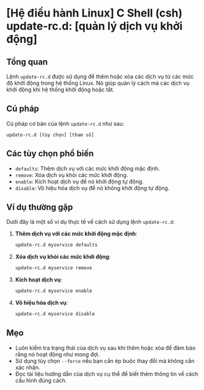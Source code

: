 # [Hệ điều hành Linux] C Shell (csh) update-rc.d: [quản lý dịch vụ khởi động]

## Tổng quan
Lệnh `update-rc.d` được sử dụng để thêm hoặc xóa các dịch vụ từ các mức độ khởi động trong hệ thống Linux. Nó giúp quản lý cách mà các dịch vụ khởi động khi hệ thống khởi động hoặc tắt.

## Cú pháp
Cú pháp cơ bản của lệnh `update-rc.d` như sau:
```
update-rc.d [tùy chọn] [tham số]
```

## Các tùy chọn phổ biến
- `defaults`: Thêm dịch vụ với các mức khởi động mặc định.
- `remove`: Xóa dịch vụ khỏi các mức khởi động.
- `enable`: Kích hoạt dịch vụ để nó khởi động tự động.
- `disable`: Vô hiệu hóa dịch vụ để nó không khởi động tự động.

## Ví dụ thường gặp
Dưới đây là một số ví dụ thực tế về cách sử dụng lệnh `update-rc.d`:

1. **Thêm dịch vụ với các mức khởi động mặc định**:
   ```bash
   update-rc.d myservice defaults
   ```

2. **Xóa dịch vụ khỏi các mức khởi động**:
   ```bash
   update-rc.d myservice remove
   ```

3. **Kích hoạt dịch vụ**:
   ```bash
   update-rc.d myservice enable
   ```

4. **Vô hiệu hóa dịch vụ**:
   ```bash
   update-rc.d myservice disable
   ```

## Mẹo
- Luôn kiểm tra trạng thái của dịch vụ sau khi thêm hoặc xóa để đảm bảo rằng nó hoạt động như mong đợi.
- Sử dụng tùy chọn `--force` nếu bạn cần ép buộc thay đổi mà không cần xác nhận.
- Đọc tài liệu hướng dẫn của dịch vụ cụ thể để biết thêm thông tin về cách cấu hình đúng cách.